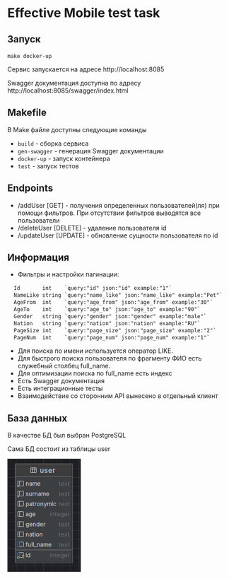 # Effective Mobile test task
## Запуск
```shell
make docker-up
```

Сервис запускается на адресе http://localhost:8085

Swagger документация доступна по адресу http://localhost:8085/swagger/index.html

## Makefile
В Make файле доступны следующие команды
- ```build``` - сборка сервиса
- ```gen-swagger``` - генерация Swagger документации
- ```docker-up``` - запуск контейнера
- ```test``` - запуск тестов

## Endpoints
- /addUser [GET] - получения определенных пользователей(ля) при помощи фильтров. При отсутствии фильтров выводятся все пользователи
- /deleteUser [DELETE] - удаление пользователя id
- /updateUser [UPDATE] - обновление сущности пользователя по id

## Информация
- Фильтры и настройки пагинации:
```
  Id       int    `query:"id" json:"id" example:"1"`
  NameLike string `query:"name_like" json:"name_like" example:"Pet"`
  AgeFrom  int    `query:"age_from" json:"age_from" example:"30"`
  AgeTo    int    `query:"age_to" json:"age_to" example:"90"`
  Gender   string `query:"gender" json:"gender" example:"male"`
  Nation   string `query:"nation" json:"nation" example:"RU"`
  PageSize int    `query:"page_size" json:"page_size" example:"2"`
  PageNum  int    `query:"page_num" json:"page_num" example:"1"`
```
- Для поиска по имени используется оператор LIKE. 
- Для быстрого поиска пользователя по фрагменту ФИО есть служебный столбец full_name. 
- Для оптимизации поиска по full_name есть индекс
- Есть Swagger документация
- Есть интеграционные тесты
- Взаимодействие со сторонним API вынесено в отдельный клиент

## База данных
В качестве БД был выбран PostgreSQL

Сама БД состоит из таблицы user

![db_scheme.png](docs/db_scheme.png)